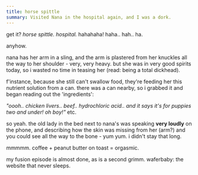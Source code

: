 ```yaml
---
title: horse spittle
summary: Visited Nana in the hospital again, and I was a dork.
---
```


get it? *horse spittle. hospital.* hahahaha! haha.. hah.. ha.

anyhow.

nana has her arm in a sling, and the arm is plastered from her knuckles all the way to her shoulder - very, very heavy. but she was in very good spirits today, so i wasted no time in teasing her (read: being a total dickhead).

f'instance, because she still can't swallow food, they're feeding her this nutrient solution from a can. there was a can nearby, so i grabbed it and began reading out the 'ingredients':

*"oooh.. chicken livers.. beef.. hydrochloric acid.. and it says it's for puppies two and under! oh boy!"* etc.

so yeah. the old lady in the bed next to nana's was speaking **very loudly** on the phone, and describing how the skin was missing from her (arm?) and you could see all the way to the bone - yum yum. i didn't stay that long.

mmmmm. coffee + peanut butter on toast = orgasmic.

my fusion episode is almost done, as is a second grimm. waferbaby: the website that never sleeps.

